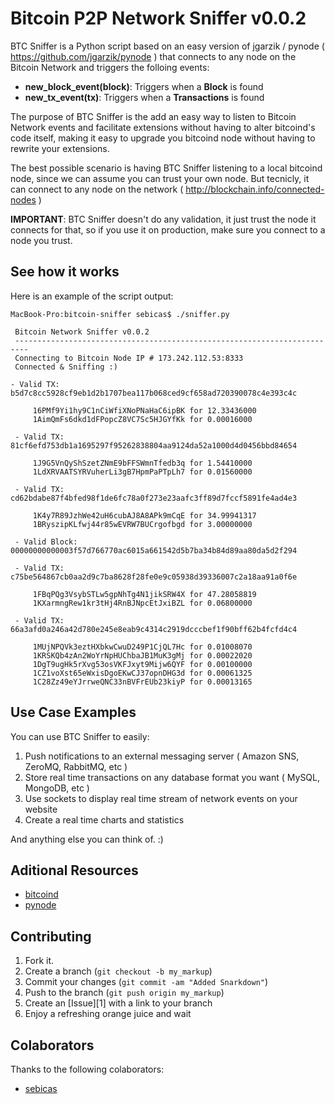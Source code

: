 Bitcoin P2P Network Sniffer v0.0.2
===============================================

BTC Sniffer is a Python script based on an easy version of jgarzik / pynode ( https://github.com/jgarzik/pynode ) that connects to any node on the Bitcoin Network and triggers the folloing events:

* **new_block_event(block)**: Triggers when a **Block** is found
* **new_tx_event(tx)**: Triggers when a **Transactions** is found

The purpose of BTC Sniffer is the add an easy way to listen to Bitcoin Network events and facilitate extensions without having to alter bitcoind's code itself, making it easy to upgrade you bitcoind node without having to rewrite your extensions.

The best possible scenario is having BTC Sniffer listening to a local bitcoind node, since we can assume you can trust your own node. But tecnicly, it can connect to any node on the network ( http://blockchain.info/connected-nodes )

**IMPORTANT**: BTC Sniffer doesn't do any validation, it just trust the node it connects for that, so if you use it on production, make sure you connect to a node you trust.

See how it works
----------------

Here is an example of the script output:

```
MacBook-Pro:bitcoin-sniffer sebicas$ ./sniffer.py

 Bitcoin Network Sniffer v0.0.2
 -------------------------------------------------------------------------
 Connecting to Bitcoin Node IP # 173.242.112.53:8333
 Connected & Sniffing :)

- Valid TX: b5d7c8cc5928cf9eb1d2b1707bea117b068ced9cf658ad720390078c4e393c4c

     16PMf9Yi1hy9C1nCiWfiXNoPNaHaC6ipBK for 12.33436000
     1AimQmFs6dkd1dFPopcZ8VC7Sc5HJGYfKk for 0.00016000

 - Valid TX: 81cf6efd753db1a1695297f95262838804aa9124da52a1000d4d0456bbd84654

     1J9G5VnQyShSzetZNmE9bFFSWmnTfedb3q for 1.54410000
     1LdXRVAATSYRVuherLi3gB7HpmPaPTpLh7 for 0.01560000

 - Valid TX: cd62bdabe87f4bfed98f1de6fc78a0f273e23aafc3ff89d7fccf5891fe4ad4e3

     1K4y7R89JzhWe42uH6cubAJ8A8APk9mCqE for 34.99941317
     1BRyszipKLfwj44r85wEVRW7BUCrgofbgd for 3.00000000

 - Valid Block: 00000000000003f57d766770ac6015a661542d5b7ba34b84d89aa80da5d2f294

 - Valid TX: c75be564867cb0aa2d9c7ba8628f28fe0e9c05938d39336007c2a18aa91a0f6e

     1FBqPQg3VsybSTLw5gpNhTg4N1jikSRW4X for 47.28058819
     1KXarmngRew1kr3tHj4RnBJNpcEtJxiBZL for 0.06800000

 - Valid TX: 66a3afd0a246a42d780e245e8eab9c4314c2919dcccbef1f90bff62b4fcfd4c4

     1MUjNPQVk3eztHXbkwCwuD249P1CjQL7Hc for 0.01008070
     1KRSKQb4zAn2WoYrNpHUChbaJB1MuK3gMj for 0.00022020
     1DgT9ugHk5rXvg53osVKFJxyt9Mijw6QYF for 0.00100000
     1CZ1voXst65eWxisDgoEKwCJ37opnDHG3d for 0.00061325
     1C28Zz49eYJrrweQNC33nBVFrEUb23kiyP for 0.00013165
```

Use Case Examples
-----------------

You can use BTC Sniffer to easily:

1. Push notifications to an external messaging server ( Amazon SNS, ZeroMQ, RabbitMQ, etc )
2. Store real time transactions on any database format you want ( MySQL, MongoDB, etc )
3. Use sockets to display real time stream of network events on your website
4. Create a real time charts and statistics

And anything else you can think of. :)

Aditional Resources
-------------------

* [bitcoind](https://github.com/bitcoin/bitcoin)
* [pynode](https://github.com/jgarzik/pynode)

Contributing
------------

1. Fork it.
2. Create a branch (`git checkout -b my_markup`)
3. Commit your changes (`git commit -am "Added Snarkdown"`)
4. Push to the branch (`git push origin my_markup`)
5. Create an [Issue][1] with a link to your branch
6. Enjoy a refreshing orange juice and wait

Colaborators
------------

Thanks to the following colaborators:

* [sebicas](https://github.com/sebicas)